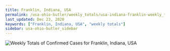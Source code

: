 ```yaml
---
title: Franklin, Indiana, USA
permalink: /usa-ohio-butler/weekly_totals/usa-indiana-franklin-weekly_totals.html
last_updated: Dec 23, 2020
keywords: ["Franklin, Indiana, USA", "weekly totals"]
sidebar: usa-ohio-butler_sidebar
---
```


![Weekly Totals of Confirmed Cases for Franklin, Indiana, USA](/covid_tracker/images/graphs/usa-indiana-franklin-weekly_totals_graph.png)
